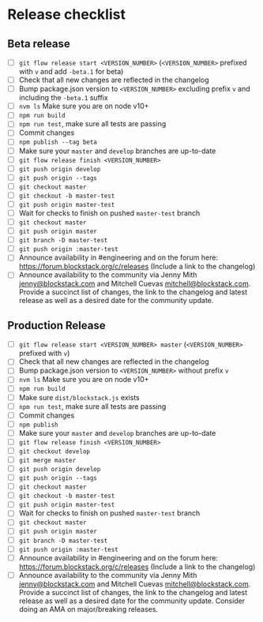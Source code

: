# Release checklist
## Beta release
- [ ] `git flow release start <VERSION_NUMBER>` (`<VERSION_NUMBER>` prefixed with `v` and add `-beta.1` for beta)
- [ ] Check that all new changes are reflected in the changelog
- [ ] Bump package.json version to `<VERSION_NUMBER>` excluding prefix `v` and including the `-beta.1` suffix
- [ ] `nvm ls` Make sure you are on node v10+ 
- [ ] `npm run build`
- [ ] `npm run test`, make sure all tests are passing
- [ ] Commit changes
- [ ] `npm publish --tag beta`
- [ ] Make sure your `master` and `develop` branches are up-to-date
- [ ] `git flow release finish <VERSION_NUMBER>` 
- [ ] `git push origin develop`
- [ ] `git push origin --tags`
- [ ] `git checkout master`
- [ ] `git checkout -b master-test`
- [ ] `git push origin master-test`
- [ ] Wait for checks to finish on pushed `master-test` branch
- [ ] `git checkout master`
- [ ] `git push origin master`
- [ ] `git branch -D master-test`
- [ ] `git push origin :master-test`
- [ ] Announce availability in #engineering and on the forum here: https://forum.blockstack.org/c/releases (Include a link to the changelog)
- [ ] Announce availability to the community via Jenny Mith <jenny@blockstack.com> and Mitchell Cuevas <mitchell@blockstack.com>. Provide a succinct list of changes, the link to the changelog and latest release as well as a desired date for the community update.

## Production Release
- [ ] `git flow release start <VERSION_NUMBER> master` (`<VERSION_NUMBER>` prefixed with `v`)
- [ ] Check that all new changes are reflected in the changelog
- [ ] Bump package.json version to `<VERSION_NUMBER>` without prefix `v`
- [ ] `nvm ls` Make sure you are on node v10+ 
- [ ] `npm run build`
- [ ] Make sure `dist/blockstack.js` exists
- [ ] `npm run test`, make sure all tests are passing
- [ ] Commit changes
- [ ] `npm publish`
- [ ] Make sure your `master` and `develop` branches are up-to-date
- [ ] `git flow release finish <VERSION_NUMBER>` 
- [ ] `git checkout develop`
- [ ] `git merge master`
- [ ] `git push origin develop`
- [ ] `git push origin --tags`
- [ ] `git checkout master`
- [ ] `git checkout -b master-test`
- [ ] `git push origin master-test`
- [ ] Wait for checks to finish on pushed `master-test` branch
- [ ] `git checkout master`
- [ ] `git push origin master`
- [ ] `git branch -D master-test`
- [ ] `git push origin :master-test`
- [ ] Announce availability in #engineering and on the forum here: https://forum.blockstack.org/c/releases (Include a link to the changelog)
- [ ] Announce availability to the community via Jenny Mith <jenny@blockstack.com> and Mitchell Cuevas <mitchell@blockstack.com>. Provide a succinct list of changes, the link to the changelog and latest release as well as a desired date for the community update. Consider doing an AMA on major/breaking releases.
